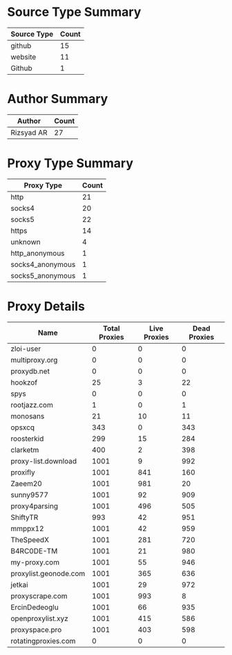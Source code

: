 # Source Type Summary

| Source Type | Count |
|-------------|-------|
| github | 15 |
| website | 11 |
| Github | 1 |


# Author Summary

| Author | Count |
|--------|-------|
| Rizsyad AR | 27 |


# Proxy Type Summary

| Proxy Type | Count |
|------------|-------|
| http | 21 |
| socks4 | 20 |
| socks5 | 22 |
| https | 14 |
| unknown | 4 |
| http_anonymous | 1 |
| socks4_anonymous | 1 |
| socks5_anonymous | 1 |


# Proxy Details

| Name | Total Proxies | Live Proxies | Dead Proxies |
|------|---------------|--------------|---------------|
| zloi-user | 0 | 0 | 0 |
| multiproxy.org | 0 | 0 | 0 |
| proxydb.net | 0 | 0 | 0 |
| hookzof | 25 | 3 | 22 |
| spys | 0 | 0 | 0 |
| rootjazz.com | 1 | 0 | 1 |
| monosans | 21 | 10 | 11 |
| opsxcq | 343 | 0 | 343 |
| roosterkid | 299 | 15 | 284 |
| clarketm | 400 | 2 | 398 |
| proxy-list.download | 1001 | 9 | 992 |
| proxifly | 1001 | 841 | 160 |
| Zaeem20 | 1001 | 981 | 20 |
| sunny9577 | 1001 | 92 | 909 |
| proxy4parsing | 1001 | 496 | 505 |
| ShiftyTR | 993 | 42 | 951 |
| mmppx12 | 1001 | 42 | 959 |
| TheSpeedX | 1001 | 281 | 720 |
| B4RC0DE-TM | 1001 | 21 | 980 |
| my-proxy.com | 1001 | 55 | 946 |
| proxylist.geonode.com | 1001 | 365 | 636 |
| jetkai | 1001 | 29 | 972 |
| proxyscrape.com | 1001 | 993 | 8 |
| ErcinDedeoglu | 1001 | 66 | 935 |
| openproxylist.xyz | 1001 | 415 | 586 |
| proxyspace.pro | 1001 | 403 | 598 |
| rotatingproxies.com | 0 | 0 | 0 |

